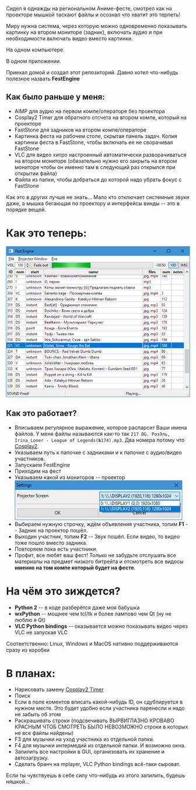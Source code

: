 Сидел я однажды на региональном Аниме-фесте, смотрел как на проекторе мышкой таскают файлы и осознал что хватит это терпеть!

Миру нужна система, через которую можно одновременно показывать картинку на втором мониторе (задник), включать аудио и при необходимости включать видео вместо картинки.

На одном компьютере.

В одном приложении.

Приехал домой и создал этот репозиторий. Давно хотел что-нибудь полезное назвать **FestEngine**

## Как было раньше у меня:

- AIMP для аудио на первом компе/операторе без проектора
- Cosplay2 Timer для обратного отсчета на втором компе, который на проекторе
- FastStone для задников на втором компе/операторе
- Картинка феста на рабочем столе, скрытая панель задач. Копия картинки феста в FastStone, чтобы включать ее не сворачивая FastStone
- VLC для видео хитро настроенный автоматически разворачиваться на втором мониторе (обязательно нужно его закрыть на втором мониторе чтобы он именно там в следующий раз открылся при открытии файла) 
- Файла из папки, чтобы добраться до которой надо убрать фокус с FastStone

Как это в других лучше не знать... Мало кто отключает системные звуки даже, а мышка бегающая по проектору и интерфейсы винды -- это в порядке вещей.

# Как это теперь:

![так](scr.png)


## Как это работает?

- Вписываем регулярное выражение, которое распарсит Ваши имена файлов. У меня файлы называются как-то так 
  `217 DG. РозЭль, Irina_Loner - League of Legends(№174).mp3`. Два номера потому что [Cosplay2](http://cosplay2.ru).
- Указываем путь к папочке с задниками и к папочке с аудио/видео участников.
- Запускаем FestEngine
- Приходим на фест
- Указываем какой из мониторов -- проектор
  ![](settings.png)
- Выбираем нужную строчку, ждём объявления участника, топим **F1** -- Задник на проектор пошёл.
- Выходин участник, топим **F2** -- Звук пошёл. Если видео, то видео тоже пошло вместо задника.
- Повторяем пока есть участники.
- Профит, все любят ваш фест! Только не забудьте отслушать все материалы на предмет низкого битрейта и отсмотреть все видосы **именно на том компе который будет на фесте**. 

# На чём это зиждется?

- **Python 2** -- в коде разберётся даже моя бабушка
- **wxPython** -- мощнее чем tcl/tk и более лампово чем Qt (ну не люблю я Qt)
- **VLC Python bindings** -- оказывается можно показывать видео через VLC не запуская VLC

Соответственно: Linux, Windows и MacOS нативно поддерживаются сразу из коробки

# В планах:

- Нарисовать замену [Cosplay2 Timer](https://vk.com/cosplay2ru?w=wall-64774987_200)
- Поиск
- Если в поле коментов вписать какой-нибудь ID, он сдублируется в нужном месте. Это будет удобно если участника паренесли и надо не забыть об этом
- Раскрашивать строки (подсвечивать ВЫРВИГЛАЗНО КРОВАВО КРАСНЫМ ЧТОБ СМОТРЕТЬ БЫЛО НЕВОЗМОЖНО строки в которых не все файлы найдены)
- F3 для музычки на уход участника из отдельной папки.
- F4 для музычки интермедий из отдельной папки. И возможно окна.
- Запилить все настройки в GUI, организовать их хранение и автозагрузку.
- Сделать бранч на mplayer, VLC Python bindings всё-таки сыроват.

Если ты чувствуешь в себе силу что-нибудь из этого запилить, будешь няшкой...
